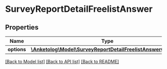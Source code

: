 # SurveyReportDetailFreelistAnswer

## Properties
Name | Type | Description | Notes
------------ | ------------- | ------------- | -------------
**options** | [**\Anketolog\Model\SurveyReportDetailFreelistAnswerOptions[]**](SurveyReportDetailFreelistAnswerOptions.md) |  | 

[[Back to Model list]](../README.md#documentation-for-models) [[Back to API list]](../README.md#documentation-for-api-endpoints) [[Back to README]](../README.md)


